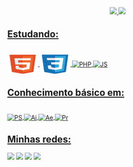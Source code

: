 ##
<div align="center">
  <a href="https://github.com/mateussleme">
  <img height="120em" src="https://github-readme-stats.vercel.app/api?username=mateussleme&show_icons=true&theme=dracula&include_all_commits=true&count_private=true"/>
  <img height="120em" src="https://github-readme-stats.vercel.app/api/top-langs/?username=mateussleme&layout=compact&langs_count=7&theme=dracula"/>
</div>
  
## Estudando:
  
<div style="display: inline_block"><br>
  <img align="center" alt="HTML" height="45" width="70" src="https://raw.githubusercontent.com/devicons/devicon/master/icons/html5/html5-original.svg">
  <img align="center" alt="CSS" height="45" width="70" src="https://raw.githubusercontent.com/devicons/devicon/master/icons/css3/css3-original.svg">
  <img align="center" alt="PHP" height="45" width="75" src="https://img.shields.io/badge/PHP-777BB4?style=for-the-badge&logo=php&logoColor=white">
  <img align="center" alt="JS" height="45" width="75" src="https://img.shields.io/badge/JavaScript-F7DF1E?style=for-the-badge&logo=javascript&logoColor=black">
  
</div>
  
  
  
  ## Conhecimento básico em:

<div style="display: inline_block"><br>
  <img align="center" alt="PS" height="35" width="75" src="https://aleen42.github.io/badges/src/photoshop.svg">
  <img align="center" alt="Ai" height="35" width="75" src="https://aleen42.github.io/badges/src/illustrator.svg">
  <img align="center" alt="Ae" height="35" width="75" src="https://aleen42.github.io/badges/src/after_effects.svg">
  <img align="center" alt="Pr" height="35" width="75" src="https://aleen42.github.io/badges/src/premiere.svg">
  
</div>
  
  
  
  ## Minhas redes:
 
<div> 
  
  <a href="https://www.instagram.com/mateussleme/" target="_blank"><img src="https://img.shields.io/badge/-Instagram-%23E4405F?style=for-the-badge&logo=instagram&logoColor=white" target="_blank"></a>
  <a href = "mailto:rompatomateus@gmail.com"><img src="https://img.shields.io/badge/-Gmail-%23333?style=for-the-badge&logo=gmail&logoColor=white" target="_blank"></a>
  <a href="https://www.linkedin.com/in/mateus-leme-rompato-28505b11a/" target="_blank"><img src="https://img.shields.io/badge/-LinkedIn-%230077B5?style=for-the-badge&logo=linkedin&logoColor=white" target="_blank"></a> 
  <a href="https://steamcommunity.com/id/mc_nuggets/" target="_blank"><img src="https://img.shields.io/badge/Counter_Strike-000000?style=for-the-badge&logo=counter-strike&logoColor=white" target="_blank"></a> 
 
 
</div>

